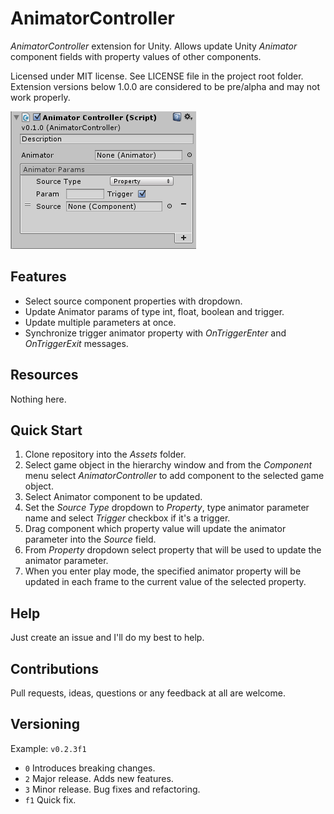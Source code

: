 ﻿# AnimatorController

*AnimatorController* extension for Unity. Allows update Unity *Animator* component
fields with property values of other components.

Licensed under MIT license. See LICENSE file in the project root folder.   
Extension versions below 1.0.0 are considered to be pre/alpha and may not work properly.

![AnimatorController](/Resources/cover_screenshot.png?raw=true)

## Features

* Select source component properties with dropdown.
* Update Animator params of type int, float, boolean and trigger.
* Update multiple parameters at once.
* Synchronize trigger animator property with *OnTriggerEnter* and *OnTriggerExit* messages.

## Resources

Nothing here.

## Quick Start

1. Clone repository into the *Assets* folder.
2. Select game object in the hierarchy window and from the *Component* menu
   select *AnimatorController* to add component to the selected game object.
3. Select Animator component to be updated.
4. Set the *Source Type* dropdown to *Property*, type animator parameter name
   and select *Trigger* checkbox if it's a trigger.
5. Drag component which property value will update the animator parameter into
   the *Source* field.
6. From *Property* dropdown select property that will be used to update
   the animator parameter.
7. When you enter play mode, the specified animator property will be updated
   in each frame to the current value of the selected property.

## Help

Just create an issue and I'll do my best to help.

## Contributions

Pull requests, ideas, questions or any feedback at all are welcome.

## Versioning

Example: `v0.2.3f1`

- `0` Introduces breaking changes.
- `2` Major release. Adds new features.
- `3` Minor release. Bug fixes and refactoring.
- `f1` Quick fix.